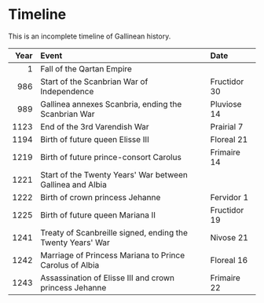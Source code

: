 # Timeline

This is an incomplete timeline of Gallinean history.

| Year | Event                                                      | Date         |
| ---: | :--------------------------------------------------------- | :----------- |
| 1    | Fall of the Qartan Empire                                  |              |
| 986  | Start of the Scanbrian War of Independence                 | Fructidor 30 |
| 989  | Gallinea annexes Scanbria, ending the Scanbrian War        | Pluviose 14  |
| 1123 | End of the 3rd Varendish War                               | Prairial 7   |
| 1194 | Birth of future queen Elisse III                           | Floreal 21   |
| 1219 | Birth of future prince-consort Carolus                     | Frimaire 14  |
| 1221 | Start of the Twenty Years' War between Gallinea and Albia  |              |
| 1222 | Birth of crown princess Jehanne                            | Fervidor 1   |
| 1225 | Birth of future queen Mariana II                           | Fructidor 19 |
| 1241 | Treaty of Scanbreille signed, ending the Twenty Years' War | Nivose 21    |
| 1242 | Marriage of Princess Mariana to Prince Carolus of Albia    | Floreal 16   |
| 1243 | Assassination of Elisse III and crown princess Jehanne     | Frimaire 22  |

